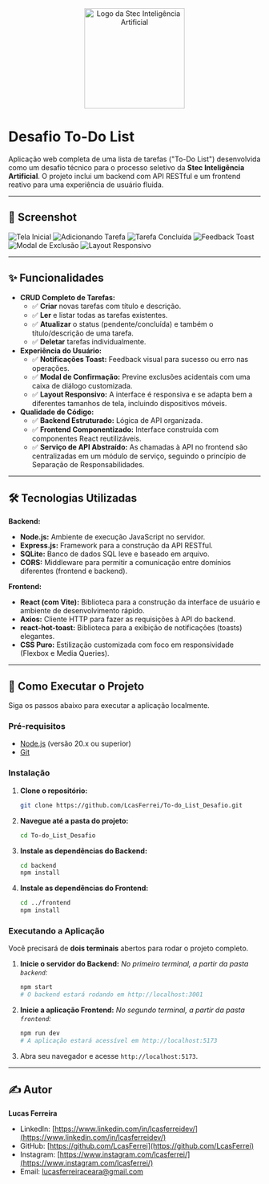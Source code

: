 <div align="center">
  <img src="./frontend/src/components/img/LOGO.jpeg" alt="Logo da Stec Inteligência Artificial" width="200"/>
</div>


# Desafio To-Do List

Aplicação web completa de uma lista de tarefas ("To-Do List") desenvolvida como um desafio técnico para o processo seletivo da **Stec Inteligência Artificial**. O projeto inclui um backend com API RESTful e um frontend reativo para uma experiência de usuário fluida.

---

## 📸 Screenshot


![Tela Inicial](./Documents/img/inicial.jpeg)
![Adicionando Tarefa](./Documents/img/add.jpeg)
![Tarefa Concluída](./Documents/img/concluido.jpeg)
![Feedback Toast](./Documents/img/retorno.jpeg)
![Modal de Exclusão](./Documents/img/excluir.jpeg)
![Layout Responsivo](./Documents/img/final.jpeg)


---

## ✨ Funcionalidades

-   **CRUD Completo de Tarefas:**
    -   ✅ **Criar** novas tarefas com título e descrição.
    -   ✅ **Ler** e listar todas as tarefas existentes.
    -   ✅ **Atualizar** o status (pendente/concluída) e também o título/descrição de uma tarefa.
    -   ✅ **Deletar** tarefas individualmente.
-   **Experiência do Usuário:**
    -   ✅ **Notificações Toast:** Feedback visual para sucesso ou erro nas operações.
    -   ✅ **Modal de Confirmação:** Previne exclusões acidentais com uma caixa de diálogo customizada.
    -   ✅ **Layout Responsivo:** A interface é responsiva e se adapta bem a diferentes tamanhos de tela, incluindo dispositivos móveis.
-   **Qualidade de Código:**
    -   ✅ **Backend Estruturado:** Lógica de API organizada.
    -   ✅ **Frontend Componentizado:** Interface construída com componentes React reutilizáveis.
    -   ✅ **Serviço de API Abstraído:** As chamadas à API no frontend são centralizadas em um módulo de serviço, seguindo o princípio de Separação de Responsabilidades.

---

## 🛠️ Tecnologias Utilizadas

**Backend:**
-   **Node.js:** Ambiente de execução JavaScript no servidor.
-   **Express.js:** Framework para a construção da API RESTful.
-   **SQLite:** Banco de dados SQL leve e baseado em arquivo.
-   **CORS:** Middleware para permitir a comunicação entre domínios diferentes (frontend e backend).

**Frontend:**
-   **React (com Vite):** Biblioteca para a construção da interface de usuário e ambiente de desenvolvimento rápido.
-   **Axios:** Cliente HTTP para fazer as requisições à API do backend.
-   **react-hot-toast:** Biblioteca para a exibição de notificações (toasts) elegantes.
-   **CSS Puro:** Estilização customizada com foco em responsividade (Flexbox e Media Queries).

---

## 🚀 Como Executar o Projeto

Siga os passos abaixo para executar a aplicação localmente.

### Pré-requisitos

-   [Node.js](https://nodejs.org/) (versão 20.x ou superior)
-   [Git](https://git-scm.com/)

### Instalação

1.  **Clone o repositório:**
    ```bash
    git clone https://github.com/LcasFerrei/To-do_List_Desafio.git
    ```

2.  **Navegue até a pasta do projeto:**
    ```bash
    cd To-do_List_Desafio
    ```

3.  **Instale as dependências do Backend:**
    ```bash
    cd backend
    npm install
    ```

4.  **Instale as dependências do Frontend:**
    ```bash
    cd ../frontend
    npm install
    ```

### Executando a Aplicação

Você precisará de **dois terminais** abertos para rodar o projeto completo.

1.  **Inicie o servidor do Backend:**
    *No primeiro terminal, a partir da pasta `backend`:*
    ```bash
    npm start
    # O backend estará rodando em http://localhost:3001
    ```

2.  **Inicie a aplicação Frontend:**
    *No segundo terminal, a partir da pasta `frontend`:*
    ```bash
    npm run dev
    # A aplicação estará acessível em http://localhost:5173
    ```

3.  Abra seu navegador e acesse `http://localhost:5173`.

---

## ✍️ Autor

**Lucas Ferreira**

-   LinkedIn: [https://www.linkedin.com/in/lcasferreidev/](https://www.linkedin.com/in/lcasferreidev/)
-   GitHub: [https://github.com/LcasFerrei](https://github.com/LcasFerrei)
-   Instagram: [https://www.instagram.com/lcasferrei/](https://www.instagram.com/lcasferrei/)
-   Email: lucasferreiraceara@gmail.com

